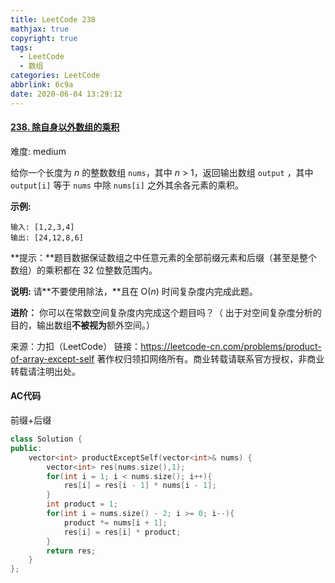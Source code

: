 ```yaml
---
title: LeetCode 238
mathjax: true
copyright: true
tags:
  - LeetCode
  - 数组
categories: LeetCode
abbrlink: 6c9a
date: 2020-06-04 13:29:12
---
```


#### [238. 除自身以外数组的乘积](https://leetcode-cn.com/problems/product-of-array-except-self/)

难度: medium

给你一个长度为 *n* 的整数数组 `nums`，其中 *n* > 1，返回输出数组 `output` ，其中 `output[i]` 等于 `nums` 中除 `nums[i]` 之外其余各元素的乘积。

**示例:**

```
输入: [1,2,3,4]
输出: [24,12,8,6]
```

**提示：**题目数据保证数组之中任意元素的全部前缀元素和后缀（甚至是整个数组）的乘积都在 32 位整数范围内。

**说明:** 请**不要使用除法，**且在 O(*n*) 时间复杂度内完成此题。

**进阶：**
你可以在常数空间复杂度内完成这个题目吗？（ 出于对空间复杂度分析的目的，输出数组**不被视为**额外空间。）

<!--more-->

来源：力扣（LeetCode）
链接：https://leetcode-cn.com/problems/product-of-array-except-self
著作权归领扣网络所有。商业转载请联系官方授权，非商业转载请注明出处。

#### AC代码

前缀+后缀

```c++
class Solution {
public:
    vector<int> productExceptSelf(vector<int>& nums) {
        vector<int> res(nums.size(),1);
        for(int i = 1; i < nums.size(); i++){
            res[i] = res[i - 1] * nums[i - 1];
        }
        int product = 1;
        for(int i = nums.size() - 2; i >= 0; i--){
            product *= nums[i + 1];
            res[i] = res[i] * product;
        }
        return res;
    }
};
```

